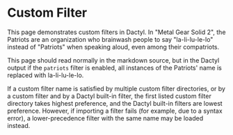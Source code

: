 # Custom Filter

This page demonstrates custom filters in Dactyl. In "Metal Gear Solid 2", the Patriots are an organization who brainwash people to say "la-li-lu-le-lo" instead of "Patriots" when speaking aloud, even among their compatriots.

This page should read normally in the markdown source, but in the Dactyl output if the `patriots` filter is enabled, all instances of the Patriots' name is replaced with la-li-lu-le-lo.

If a custom filter name is satisfied by multiple custom filter directories, or by a custom filter and by a Dactyl built-in filter, the first listed custom filter directory takes highest preference, and the Dactyl built-in filters are lowest preference. However, if importing a filter fails (for example, due to a syntax error), a lower-precedence filter with the same name may be loaded instead.
